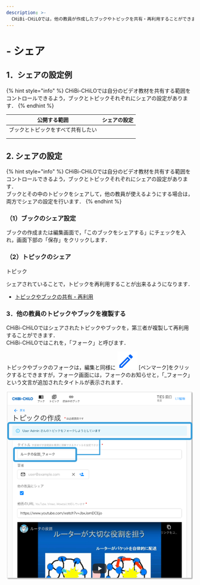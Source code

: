 ```yaml
---
description: >-
  CHiBi-CHiLOでは，他の教員が作成したブックやトピックを共有・再利用することができます．ただし，トピックやブックを作成した教員が，元のトピックやブックを変更・削除すると，再利用先のトピックやブックも変更・削除されます．また，シェアを停止すると見えなくなります．
---
```


# - シェア

## 1．シェアの設定例

{% hint style="info" %}
CHiBi-CHiLOでは自分のビデオ教材を共有する範囲をコントロールできるよう，ブックとトピックそれぞれにシェアの設定があります．
{% endhint %}

| 公開する範囲            | シェアの設定 |
| ----------------- | ------ |
| ブックとトピックをすべて共有したい |        |
|                   |        |
|                   |        |

## 2. シェアの設定

{% hint style="info" %}
CHiBi-CHiLOでは自分のビデオ教材を共有する範囲をコントロールできるよう，ブックとトピックそれぞれにシェアの設定があります．\
ブックとその中のトピックをシェアして，他の教員が使えるようにする場合は，両方でシェアの設定を行います．
{% endhint %}

### （1）ブックのシェア設定

ブックの作成または編集画面で，「このブックをシェアする」にチェックを入れ，画面下部の「保存」をクリックします．



### （2）トピックのシェア

トピック

シェアされていることで，トピックを再利用することが出来るようになります．

* [トピックやブックの共有・再利用](reuse-topic.md)

### 3．他の教員のトピックやブックを複製する

CHiBi-CHiLOではシェアされたトピックやブックを，第三者が複製して再利用することができます．\
CHiBi-CHiLOではこれを，「フォーク」と呼びます．

トピックやブックのフォークは，編集と同様に ![](<../.gitbook/assets/image (49).png>) \[ペンマーク]をクリックするとできますが，フォーク画面には，フォークのお知らせと，「\_フォーク」という文言が追加されたタイトルが表示されます．

![](<../.gitbook/assets/image (144).png>)
